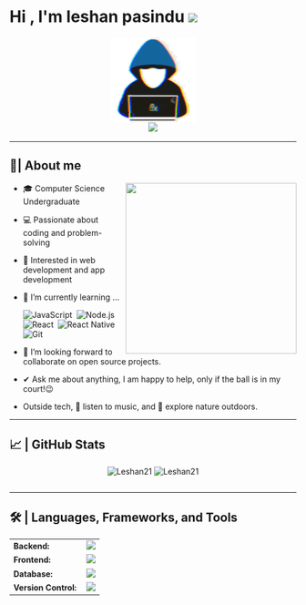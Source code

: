 <h1>Hi , I'm leshan pasindu <img src="https://media.giphy.com/media/hvRJCLFzcasrR4ia7z/giphy.gif" width="35"></h1>

<p align="center">
  <img align="center" alt="Coding" width="150" src="https://github.com/0xAbdulKhalid/0xAbdulKhalid/raw/main/assets/mdImages/about_me.gif"><br> 
  <a href="https://github.com/DenverCoder1/readme-typing-svg"><img src="https://readme-typing-svg.herokuapp.com?lines=Computer+Science+Student;Full+Stack+Web+Developer;Always%20learning%20new%20things&center=true&width=500&height=50"></a>
</p><hr>
<h2>🤵| About me</h2>
  <img align = "right" width = "300px" height = "300px" src="https://media.giphy.com/media/WFZvB7VIXBgiz3oDXE/giphy.gif">  
  
 
 
- 🎓 Computer Science Undergraduate
- 💻 Passionate about coding and problem-solving
- 🌟 Interested in web development and app development
- 🌱 I’m currently learning ...

     ![JavaScript](https://img.shields.io/badge/-JavaScript-0D1117?style=flat&logo=javascript)&nbsp;
     ![Node.js](https://img.shields.io/badge/-Node.js-0D1117?style=flat&logo=node.js)&nbsp;
     ![React](https://img.shields.io/badge/-React-0D1117?style=flat&logo=react)&nbsp;
     ![React Native](https://img.shields.io/badge/-React%20Native-0D1117?style=flat&logo=react)&nbsp;
     ![Git](https://img.shields.io/badge/-Git-0D1117?style=flat&logo=git)&nbsp;
     
- 👯 I’m looking forward to collaborate on open source projects.
- ✔ Ask me about anything, I am happy to help, only if the ball is in my court!😉<br>
- Outside tech, 🎵 listen to music, and 🌴 explore nature outdoors.

 
<hr>
<table><tr align = "center" border-style = "none">
  
  <h2>📈 | GitHub Stats</h2>
  
  <div align="center">


<img  src="https://github-readme-stats.vercel.app/api/top-langs?username=Leshan21&show_icons=true&theme=tokyonight&locale=en&layout=compact" alt="Leshan21" />

<img  src="https://github-readme-stats.vercel.app/api?username=Leshan21&show_icons=true&theme=tokyonight&locale=en" alt="Leshan21" width="410" background = "black" />


</div>
  
</table>
<hr>


<h2>🛠️ | Languages, Frameworks, and Tools </h2>
<table>
    <tr>
        <td style="font-weight: bold; padding-right: 10px; vertical-align: center; border: none;">Backend:</td>
        <td><img height="40" src="https://skillicons.dev/icons?i=nodejs,express,java,php"/></td>
    </tr>
    <tr>
        <td style="font-weight: bold; padding-right: 10px; vertical-align: center;">Frontend:</td>
        <td><img height="40" src="https://skillicons.dev/icons?i=react,nextjs,bootstrap,html,css,js"/></td>
    </tr>
    <tr>
        <td style="font-weight: bold; padding-right: 10px; vertical-align: center; border: none;">Database:</td>
        <td><img height="40" src="https://skillicons.dev/icons?i=mysql,firebase,mongodb"/></td>
    </tr>
    <tr>
        <td style="font-weight: bold; padding-right: 10px; vertical-align: center; border: none;">Version Control:</td>
        <td><img height="40" src="https://skillicons.dev/icons?i=github,gitlab"/></td>
    </tr>
</table>



